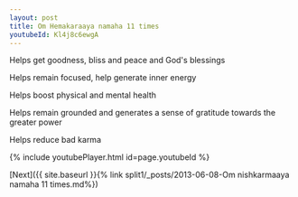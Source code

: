 ```yaml
---
layout: post
title: Om Hemakaraaya namaha 11 times
youtubeId: Kl4j8c6ewgA
---
```

 
 
Helps get goodness, bliss and peace and God's blessings
 
Helps remain focused, help generate inner energy 
 
Helps boost physical and mental health 
 
Helps remain grounded and generates a sense of gratitude towards the greater power 
 
Helps reduce bad karma
 
 
 
 


{% include youtubePlayer.html id=page.youtubeId %}
 
[Next]({{ site.baseurl }}{% link  split1/_posts/2013-06-08-Om nishkarmaaya namaha 11 times.md%})
 
